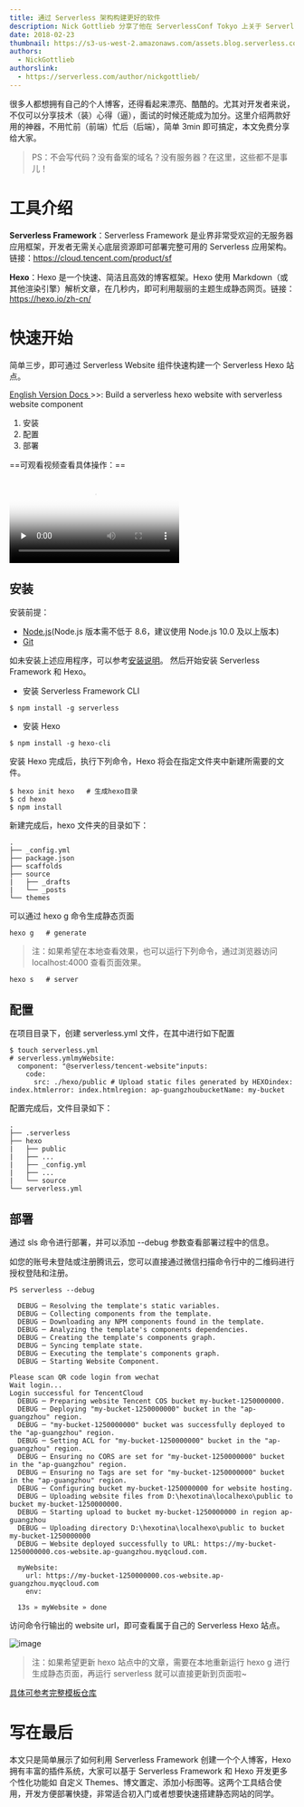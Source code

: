 ```yaml
---
title: 通过 Serverless 架构构建更好的软件
description: Nick Gottlieb 分享了他在 ServerlessConf Tokyo 上关于 Serverless、软件状态以及提高生产效率方法的演讲。
date: 2018-02-23
thumbnail: https://s3-us-west-2.amazonaws.com/assets.blog.serverless.com/better+software/devs-thumb.jpeg
authors:
  - NickGottlieb
authorslink:
  - https://serverless.com/author/nickgottlieb/
---
```


很多人都想拥有自己的个人博客，还得看起来漂亮、酷酷的。尤其对开发者来说，不仅可以分享技术（装）心得（逼），面试的时候还能成为加分。这里介绍两款好用的神器，不用忙前（前端）忙后（后端），简单 3min 即可搞定，本文免费分享给大家。

> PS：不会写代码？没有备案的域名？没有服务器？在这里，这些都不是事儿！

# 工具介绍

**Serverless Framework**：Serverless Framework 是业界非常受欢迎的无服务器应用框架，开发者无需关心底层资源即可部署完整可用的 Serverless 应用架构。链接：https://cloud.tencent.com/product/sf

**Hexo**：Hexo 是一个快速、简洁且高效的博客框架。Hexo 使用 Markdown（或其他渲染引擎）解析文章，在几秒内，即可利用靓丽的主题生成静态网页。链接：https://hexo.io/zh-cn/

# 快速开始

简单三步，即可通过 Serverless Website 组件快速构建一个 Serverless Hexo 站点。

[English Version Docs ](https://github.com/tinafangkunding/serverless-hexo/blob/master/README_EN.md)>>: Build a serverless hexo website with serverless website component

1. 安装
2. 配置
3. 部署

==可观看视频查看具体操作：==

<video id="video" controls="" preload="none" poster="http://img.blog.fandong.me/2017-08-26-Markdown-Advance-Video.jpg">
  <source id="mp4" src="http://img.blog.fandong.me/2017-08-26-Markdown-Advance-Video.mp4" type="video/mp4">
</video>

## 安装

安装前提：

- [Node.js](https://nodejs.org/en/)(Node.js 版本需不低于 8.6，建议使用 Node.js 10.0 及以上版本)
- [Git](https://git-scm.com/)

如未安装上述应用程序，可以参考[安装说明](https://hexo.io/zh-cn/docs/)。
然后开始安装 Serverless Framework 和 Hexo。

- 安装 Serverless Framework CLI

```
$ npm install -g serverless
```

- 安装 Hexo

```
$ npm install -g hexo-cli
```

安装 Hexo 完成后，执行下列命令，Hexo 将会在指定文件夹中新建所需要的文件。

```
$ hexo init hexo   # 生成hexo目录
$ cd hexo
$ npm install
```

新建完成后，hexo 文件夹的目录如下：

```
.
├── _config.yml
├── package.json
├── scaffolds
├── source
|   ├── _drafts
|   └── _posts
└── themes
```

可以通过 hexo g 命令生成静态页面

```
hexo g   # generate
```

> 注：如果希望在本地查看效果，也可以运行下列命令，通过浏览器访问 localhost:4000 查看页面效果。

```
hexo s   # server
```

## 配置

在项目目录下，创建 serverless.yml 文件，在其中进行如下配置

```
$ touch serverless.yml
# serverless.ymlmyWebsite:
  component: "@serverless/tencent-website"inputs:
    code:
      src: ./hexo/public # Upload static files generated by HEXOindex: index.htmlerror: index.htmlregion: ap-guangzhoubucketName: my-bucket
```

配置完成后，文件目录如下：

```
.
├── .serverless
├── hexo
|   ├── public
|   ├── ...
|   ├── _config.yml
|   ├── ...
|   └── source
└── serverless.yml
```

## 部署

通过 sls 命令进行部署，并可以添加 --debug 参数查看部署过程中的信息。

如您的账号未登陆或注册腾讯云，您可以直接通过微信扫描命令行中的二维码进行授权登陆和注册。

```
PS serverless --debug

  DEBUG ─ Resolving the template's static variables.
  DEBUG ─ Collecting components from the template.
  DEBUG ─ Downloading any NPM components found in the template.
  DEBUG ─ Analyzing the template's components dependencies.
  DEBUG ─ Creating the template's components graph.
  DEBUG ─ Syncing template state.
  DEBUG ─ Executing the template's components graph.
  DEBUG ─ Starting Website Component.

Please scan QR code login from wechat
Wait login...
Login successful for TencentCloud
  DEBUG ─ Preparing website Tencent COS bucket my-bucket-1250000000.
  DEBUG ─ Deploying "my-bucket-1250000000" bucket in the "ap-guangzhou" region.
  DEBUG ─ "my-bucket-1250000000" bucket was successfully deployed to the "ap-guangzhou" region.
  DEBUG ─ Setting ACL for "my-bucket-1250000000" bucket in the "ap-guangzhou" region.
  DEBUG ─ Ensuring no CORS are set for "my-bucket-1250000000" bucket in the "ap-guangzhou" region.
  DEBUG ─ Ensuring no Tags are set for "my-bucket-1250000000" bucket in the "ap-guangzhou" region.
  DEBUG ─ Configuring bucket my-bucket-1250000000 for website hosting.
  DEBUG ─ Uploading website files from D:\hexotina\localhexo\public to bucket my-bucket-1250000000.
  DEBUG ─ Starting upload to bucket my-bucket-1250000000 in region ap-guangzhou
  DEBUG ─ Uploading directory D:\hexotina\localhexo\public to bucket my-bucket-1250000000
  DEBUG ─ Website deployed successfully to URL: https://my-bucket-1250000000.cos-website.ap-guangzhou.myqcloud.com.

  myWebsite:
    url: https://my-bucket-1250000000.cos-website.ap-guangzhou.myqcloud.com
    env:

  13s » myWebsite » done
```

访问命令行输出的 website url，即可查看属于自己的 Serverless Hexo 站点。

![image](https://uploader.shimo.im/f/P9h0rlMANRw2R5OA.png)

> 注：如果希望更新 hexo 站点中的文章，需要在本地重新运行 hexo g 进行生成静态页面，再运行 serverless 就可以直接更新到页面啦~

[具体可参考完整模板仓库](https://github.com/tinafangkunding/serverless-hexo)

# 写在最后

本文只是简单展示了如何利用 Serverless Framework 创建一个个人博客，Hexo 拥有丰富的插件系统，大家可以基于 Serverless Framework 和 Hexo 开发更多个性化功能如 自定义 Themes、博文置定、添加小标图等。这两个工具结合使用，开发方便部署快捷，非常适合初入门或者想要快速搭建静态网站的同学。
